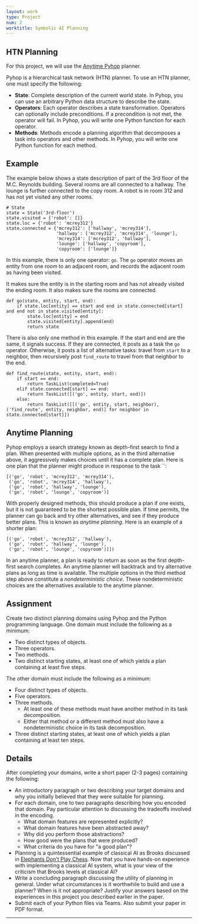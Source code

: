 ```yaml
---
layout: work
type: Project
num: 2
worktitle: Symbolic AI Planning
---
```


## HTN Planning

For this project, we will use the [Anytime Pyhop](https://github.com/gjf2a/pyhop_anytime) planner.

Pyhop is a hierarchical task network (HTN) planner. To use an HTN planner, one must specify the following:

* **State**: Complete description of the current world state. In Pyhop, you can use an arbitrary Python data structure to describe the state.
* **Operators**: Each operator describes a state transformation. Operators can optionally include preconditions. If a precondition is not met, the operator will fail. In Pyhop, you will write one Python function for each operator.
* **Methods**: Methods encode a planning algorithm that decomposes a task into operators and other methods. In Pyhop, you will write one Python function for each method.

## Example

The example below shows a state description of part of the 3rd floor of the M.C. Reynolds building. 
Several rooms are all connected to a hallway. The lounge is further connected to the copy room.
A robot is in room 312 and has not yet visited any other rooms.

```
# State
state = State('3rd-floor')
state.visited = {'robot': []}
state.loc = {'robot': 'mcrey312'}
state.connected = {'mcrey312': ['hallway', 'mcrey314'], 
                   'hallway': ['mcrey312', 'mcrey314', 'lounge'], 
                   'mcrey314': ['mcrey312', 'hallway'], 
                   'lounge': ['hallway', 'copyroom'], 
                   'copyroom': ['lounge']}
```

In this example, there is only one operator: `go`. The `go` operator moves an entity from one room to 
an adjacent room, and records the adjacent room as having been visited.

It makes sure the entity is in the starting room and has not already visited the ending room.
It also makes sure the rooms are connected.

```
def go(state, entity, start, end):
    if state.loc[entity] == start and end in state.connected[start] and end not in state.visited[entity]:
        state.loc[entity] = end
        state.visited[entity].append(end)
        return state
```

There is also only one method in this example. If the start and end are the same, it signals success.
If they are connected, it posts as a task the `go` operator. Otherwise, it posts a list of alternative
tasks: travel from `start` to a neighbor, then recursively post `find_route` to travel from that 
neighbor to the end.

```
def find_route(state, entity, start, end):
    if start == end:
        return TaskList(completed=True)
    elif state.connected[start] == end:
        return TaskList([('go', entity, start, end)])
    else:
        return TaskList([[('go', entity, start, neighbor), ('find_route', entity, neighbor, end)] for neighbor in state.connected[start]])
```

## Anytime Planning

Pyhop employs a search strategy known as depth-first search to find a plan. When presented with multiple options, 
as in the third alternative above, it aggressively makes choices until it has a complete plan. Here is one plan
that the planner might produce in response to the task ``:
```
[('go', 'robot', 'mcrey312', 'mcrey314'), 
 ('go', 'robot', 'mcrey314', 'hallway'), 
 ('go', 'robot', 'hallway', 'lounge'), 
 ('go', 'robot', 'lounge', 'copyroom')]
```

With properly designed methods, this should produce a plan if one exists, but it is not guaranteed to be the 
shortest possible plan. If time permits, the planner can go back and try other alternatives, and see if they 
produce better plans. This is known as *anytime planning*. Here is an example of a shorter plan:

```
[('go', 'robot', 'mcrey312', 'hallway'), 
 ('go', 'robot', 'hallway', 'lounge'), 
 ('go', 'robot', 'lounge', 'copyroom')]])
```

In an anytime planner, a plan is ready to return as soon as the first depth-first search completes. An anytime 
planner will backtrack and try alternative plans as long as time is available. The multiple options in the third
method step above constitute a *nondeterministic choice*. These nondeterministic choices are the alternatives 
available to the anytime planner.

## Assignment

Create two distinct planning domains using Pyhop and the Python programming language. One domain must include the 
following as a minimum:

* Two distinct types of objects.
* Three operators.
* Two methods.
* Two distinct starting states, at least one of which yields a plan containing at least five steps.

The other domain must include the following as a minimum:
* Four distinct types of objects.
* Five operators.
* Three methods.
  * At least one of these methods must have another method in its task decomposition.
  * Either that method or a different method must also have a nondeterministic choice in its task decomposition.
* Three distinct starting states, at least one of which yields a plan containing at least ten steps.


## Details

After completing your domains, write a short paper (2-3 pages) containing the following:

* An introductory paragraph or two describing your target domains and why you initially believed that they were suitable for planning.
* For each domain, one to two paragraphs describing how you encoded that domain. 
  Pay particular attention to discussing the tradeoffs involved in the encoding. 
  * What domain features are represented explicitly? 
  * What domain features have been abstracted away? 
  * Why did you perform those abstractions? 
  * How good were the plans that were produced? 
  * What criteria do you have for "a good plan"?
* Planning is a quintessential example of classical AI as Brooks discussed in 
  [Elephants Don't Play Chess]({{site.baseurl}}/readings/Brooks1990.pdf).
  Now that you have hands-on experience with implementing a classical AI system, what is your view of the criticism
  that Brooks levels at classical AI?
* Write a concluding paragraph discussing the utility of planning in general. Under what circumstances is it worthwhile to build and use a planner? When is it not appropriate? Justify your answers based on the experiences in this project you described earlier in the paper.
* Submit each of your Python files via Teams. Also submit your paper in PDF format.


------------------------------------------------------------------------
